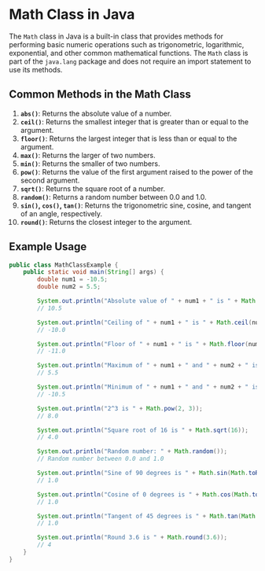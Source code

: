 # Math Class in Java

The `Math` class in Java is a built-in class that provides methods for performing basic numeric operations such as trigonometric, logarithmic, exponential, and other common mathematical functions. The `Math` class is part of the `java.lang` package and does not require an import statement to use its methods.

## Common Methods in the Math Class

1. **`abs()`**: Returns the absolute value of a number.
2. **`ceil()`**: Returns the smallest integer that is greater than or equal to the argument.
3. **`floor()`**: Returns the largest integer that is less than or equal to the argument.
4. **`max()`**: Returns the larger of two numbers.
5. **`min()`**: Returns the smaller of two numbers.
6. **`pow()`**: Returns the value of the first argument raised to the power of the second argument.
7. **`sqrt()`**: Returns the square root of a number.
8. **`random()`**: Returns a random number between 0.0 and 1.0.
9. **`sin()`, `cos()`, `tan()`**: Returns the trigonometric sine, cosine, and tangent of an angle, respectively.
10. **`round()`**: Returns the closest integer to the argument.

## Example Usage

```java
public class MathClassExample {
    public static void main(String[] args) {
        double num1 = -10.5;
        double num2 = 5.5;

        System.out.println("Absolute value of " + num1 + " is " + Math.abs(num1)); 
        // 10.5

        System.out.println("Ceiling of " + num1 + " is " + Math.ceil(num1)); 
        // -10.0

        System.out.println("Floor of " + num1 + " is " + Math.floor(num1));
        // -11.0

        System.out.println("Maximum of " + num1 + " and " + num2 + " is " + Math.max(num1, num2));
        // 5.5

        System.out.println("Minimum of " + num1 + " and " + num2 + " is " + Math.min(num1, num2));
        // -10.5

        System.out.println("2^3 is " + Math.pow(2, 3));
        // 8.0

        System.out.println("Square root of 16 is " + Math.sqrt(16));
        // 4.0

        System.out.println("Random number: " + Math.random());
        // Random number between 0.0 and 1.0

        System.out.println("Sine of 90 degrees is " + Math.sin(Math.toRadians(90)));
        // 1.0

        System.out.println("Cosine of 0 degrees is " + Math.cos(Math.toRadians(0)));
        // 1.0

        System.out.println("Tangent of 45 degrees is " + Math.tan(Math.toRadians(45)));
        // 1.0

        System.out.println("Round 3.6 is " + Math.round(3.6));
        // 4
    }
}
```
